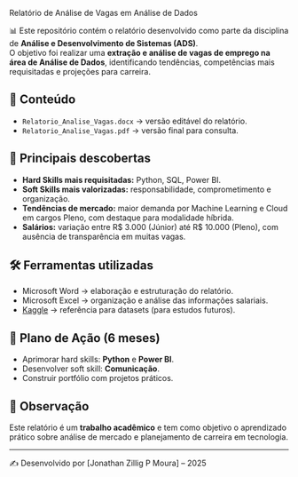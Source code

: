  Relatório de Análise de Vagas em Análise de Dados

📊 Este repositório contém o relatório desenvolvido como parte da disciplina de **Análise e Desenvolvimento de Sistemas (ADS)**.  
O objetivo foi realizar uma **extração e análise de vagas de emprego na área de Análise de Dados**, identificando tendências, competências mais requisitadas e projeções para carreira.

## 📂 Conteúdo
- `Relatorio_Analise_Vagas.docx` → versão editável do relatório.  
- `Relatorio_Analise_Vagas.pdf` → versão final para consulta.  

## 🔎 Principais descobertas
- **Hard Skills mais requisitadas:** Python, SQL, Power BI.  
- **Soft Skills mais valorizadas:** responsabilidade, comprometimento e organização.  
- **Tendências de mercado:** maior demanda por Machine Learning e Cloud em cargos Pleno, com destaque para modalidade híbrida.  
- **Salários:** variação entre R$ 3.000 (Júnior) até R$ 10.000 (Pleno), com ausência de transparência em muitas vagas.  

## 🛠️ Ferramentas utilizadas
- Microsoft Word → elaboração e estruturação do relatório.  
- Microsoft Excel → organização e análise das informações salariais.  
- [Kaggle](https://www.kaggle.com/) → referência para datasets (para estudos futuros).  

## 🎯 Plano de Ação (6 meses)
- Aprimorar hard skills: **Python** e **Power BI**.  
- Desenvolver soft skill: **Comunicação**.  
- Construir portfólio com projetos práticos.  

## 📌 Observação
Este relatório é um **trabalho acadêmico** e tem como objetivo o aprendizado prático sobre análise de mercado e planejamento de carreira em tecnologia.

---
✍️ Desenvolvido por [Jonathan Zillig P Moura] – 2025
